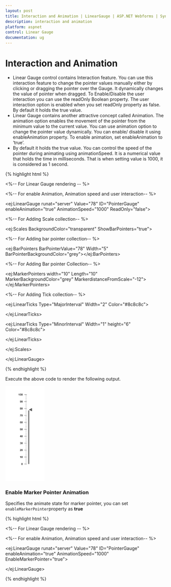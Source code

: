 ```yaml
---
layout: post
title: Interaction and Animation | LinearGauge | ASP.NET Webforms | Syncfusion
description: interaction and animation
platform: aspnet
control: Linear Gauge
documentation: ug
---
```


# Interaction and Animation

* Linear Gauge control contains Interaction feature. You can use this interaction feature to change the pointer values manually either by clicking or dragging the pointer over the Gauge. It dynamically changes the value of pointer when dragged. To Enable/Disable the user interaction you can use the readOnly Boolean property. The user interaction option is enabled when you set readOnly property as false. By default it holds the true value.
* Linear Gauge contains another attractive concept called Animation. The animation option enables the movement of the pointer from the minimum value to the current value. You can use animation option to change the pointer value dynamically. You can enable/ disable it using enableAnimation property. To enable animation, set enableAnimation to ‘true’. 
* By default it holds the true value. You can control the speed of the pointer during animating using animationSpeed. It is a numerical value that holds the time in milliseconds. That is when setting value is 1000, it is considered as 1 second.

{% highlight html %}

<%-- For Linear Gauge rendering -- %>

<%-- For enable Animation, Animation speed and user interaction-- %>

<ej:LinearGauge runat="server" Value="78" ID="PointerGauge"  enableAnimation="true" AnimationSpeed="1000" ReadOnly="false">

<%-- For Adding Scale collection-- %>

<Scales>

<ej:Scales BackgroundColor="transparent" ShowBarPointers="true">

<Border Color="transparent" Width="0"></Border>

<%-- For Adding bar pointer collection-- %>

<BarPointerCollection>

<ej:BarPointers BarPointerValue="78" Width="5" BarPointerBackgroundColor="grey"></ej:BarPointers>

</BarPointerCollection>

<%-- For Adding Bar pointer Collection-- %>

<MarkerPointerCollection>

<ej:MarkerPointers width="10" Length="10"  MarkerBackgroundColor="grey" MarkerdistanceFromScale="-12"></ej:MarkerPointers>

</MarkerPointerCollection>

<%-- For Adding Tick collection-- %>

<TickCollection>

<ej:LinearTicks Type="MajorInterval" Width="2" Color="#8c8c8c">

<DistanceFromScale X="7" Y="0" />

</ej:LinearTicks>

<ej:LinearTicks Type="MinorInterval" Width="1" height="6" Color="#8c8c8c">

<DistanceFromScale X="7" Y="0" />

</ej:LinearTicks>

</TickCollection>

</ej:Scales>

</Scales>

</ej:LinearGauge>

{% endhighlight %}


Execute the above code to render the following output.

![](Interaction-and-Animation_images/Interaction-and-Animation_img1.png)

### Enable Marker Pointer Animation

Specifies the animate state for marker pointer, you can set `enableMarkerPointer`property as **true**

{% highlight html %}

<%-- For Linear Gauge rendering -- %>

<%-- For enable Animation, Animation speed and user interaction-- %>

<ej:LinearGauge runat="server" Value="78" ID="PointerGauge"  enableAnimation="true" AnimationSpeed="1000" EnableMarkerPointer="true">

</ej:LinearGauge>

{% endhighlight %}